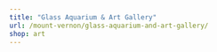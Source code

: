 ```yaml
---
title: "Glass Aquarium & Art Gallery"
url: /mount-vernon/glass-aquarium-and-art-gallery/
shop: art
---
```

